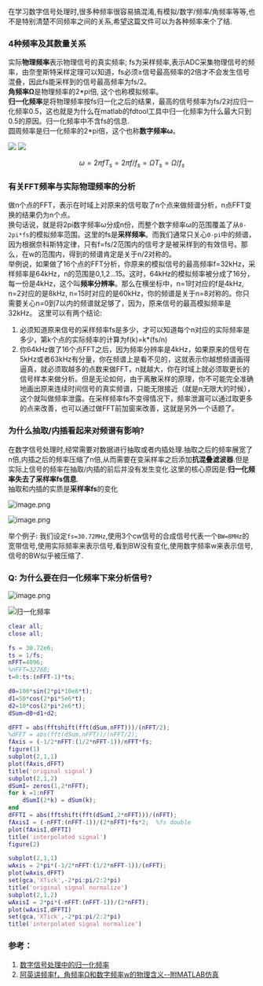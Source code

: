 在学习数字信号处理时,很多种频率很容易搞混淆,有模拟/数字/频率/角频率等等,也不是特别清楚不同频率之间的关系,希望这篇文件可以为各种频率来个了结.

### 4种频率及其数量关系
实际**物理频率**表示物理信号的真实频率; fs为采样频率,表示ADC采集物理信号的频率，由奈奎斯特采样定理可以知道，fs必须≥信号最高频率的2倍才不会发生信号混叠，因此fs能采样到的信号最高频率为fs/2。  
**角频率Ω**是物理频率的2\*pi倍, 这个也称模拟频率。  
**归一化频率**是将物理频率按fs归一化之后的结果，最高的信号频率为fs/2对应归一化频率0.5，这也就是为什么在matlab的fdtool工具中归一化频率为什么最大只到0.5的原因。归一化频率中不含fs的信息.  
圆周频率是归一化频率的2\*pi倍，这个也称**数字频率ω**。  

<img src="http://latex.codecogs.com/gif.latex?\frac{\partial J}{\partial \theta_k^{(j)}}=\sum_{i:r(i,j)=1}{\big((\theta^{(j)})^Tx^{(i)}-y^{(i,j)}\big)x_k^{(i)}}+\lambda \theta_k^{(j)}" />


<img src="http://chart.googleapis.com/chart?cht=tx&chl=\omega=2\pi fT_s=2\pi f/f_s= \Omega T_s=\Omega/f_s" style="border:none;">

<script type="text/javascript" src="http://cdn.mathjax.org/mathjax/latest/MathJax.js?config=default"></script>
$$\omega=2\pi fT_s=2\pi f/f_s= \Omega T_s=\Omega/f_s$$

### 有关FFT频率与实际物理频率的分析
做n个点的FFT，表示在时域上对原来的信号取了n个点来做频谱分析，n点FFT变换的结果仍为n个点。  
换句话说，就是将2pi数字频率ω分成n份，而整个数字频率ω的范围覆盖了从`0-2pi*fs`的模拟频率范围。这里的fs是**采样频率**。而我们通常只关心`0-pi`中的频谱，因为根据奈科斯特定律，只有f=fs/2范围内的信号才是被采样到的有效信号。那么，在w的范围内，得到的频谱肯定是关于n/2对称的。  
举例说，如果做了16个点的FFT分析，你原来的模拟信号的最高频率f=32kHz，采样频率是64kHz，n的范围是0,1,2...15。这时，64kHz的模拟频率被分成了16分，每一份是4kHz，这个叫**频率分辨率**。那么在横坐标中，n=1时对应的f是4kHz, n=2对应的是8kHz, n=15时对应的是60kHz，你的频谱是关于n=8对称的。你只需要关心n=0到7以内的频谱就足够了，因为，原来信号的最高模拟频率是32kHz。
这里可以有两个结论:
1. 必须知道原来信号的采样频率fs是多少，才可以知道每个n对应的实际频率是多少，第k个点的实际频率的计算为f(k)=k*(fs/n)
2. 你64kHz做了16个点FFT之后，因为频率分辨率是4kHz，如果原来的信号在5kHz或者63kHz有分量，你在频谱上是看不见的，这就表示你越想频谱画得逼真，就必须取越多的点数来做FFT，n就越大，你在时域上就必须取更长的信号样本来做分析。但是无论如何，由于离散采样的原理，你不可能完全准确地画出原来连续时间信号的真实频谱，只能无限接近（就是n无限大的时候），这个就叫做频率泄露。在采样频率fs不变得情况下，频率泄漏可以通过取更多的点来改善，也可以通过做FFT前加窗来改善，这就是另外一个话题了。  

### 为什么抽取/内插看起来对频谱有影响?
在数字信号处理时,经常需要对数据进行抽取或者内插处理.抽取之后的频率展宽了n倍,内插之后的频率压缩了n倍,从而需要在变采样率之后添加**抗混叠滤波器**.但是实际上信号的频率在抽取/内插的前后并没有发生变化.这里的核心原因是:**归一化频率失去了采样率fs信息**.  
抽取和内插的实质是**采样率fs**的变化

![image.png](http://upload-images.jianshu.io/upload_images/1667747-ddc9ceb06ce257d6.png?imageMogr2/auto-orient/strip%7CimageView2/2/w/1240)

![image.png](http://upload-images.jianshu.io/upload_images/1667747-85a062a998d48b55.png?imageMogr2/auto-orient/strip%7CimageView2/2/w/1240)

举个例子:
我们设定`fs=30.72MHz`,使用3个cw信号的合成信号代表一个`BW=8MHz`的宽带信号,使用实际频率来表示信号,看到BW没有变化,使用数字频率w来表示信号,信号的BW似乎被压缩了.  
### Q: 为什么要在归一化频率下来分析信号?

![image.png](http://upload-images.jianshu.io/upload_images/1667747-7698c9acc9fa670f.png?imageMogr2/auto-orient/strip%7CimageView2/2/w/1240)


![归一化频率](http://upload-images.jianshu.io/upload_images/1667747-3f5c5b31c0fd583a.png?imageMogr2/auto-orient/strip%7CimageView2/2/w/1240)

```matlab
clear all;
close all;

fs = 30.72e6;
ts = 1/fs;
nFFT=4096;
%nFFT=32768;
t=0:ts:(nFFT-1)*ts;

d0=100*sin(2*pi*10e6*t);
d1=50*cos(2*pi*5e6*t);
d2=10*cos(2*pi*2e6*t);
dSum=d0+d1+d2;

dFFT = abs(fftshift(fft(dSum,nFFT)))/(nFFT/2);
%dFFT = abs(fft(dSum,nFFT))/(nFFT/2);
fAxis = (-1/2*nFFT:(1/2*nFFT-1))/nFFT*fs;
figure(1)
subplot(2,1,1)
plot(fAxis,dFFT)
title('original signal')
subplot(2,1,2)
dSumI= zeros(1,2*nFFT);
for k =1:nFFT
    dSumI(2*k) = dSum(k);
end
dFFTI = abs(fftshift(fft(dSumI,2*nFFT)))/(nFFT);
fAxisI = (-nFFT:(nFFT-1))/(2*nFFT)*fs*2;  %fs double
plot(fAxisI,dFFTI)
title('interpolated signal')
figure(2)

subplot(2,1,1)
wAxis = 2*pi*(-1/2*nFFT:(1/2*nFFT-1))/(nFFT);
plot(wAxis,dFFT)
set(gca,'XTick',-2*pi:pi/2:2*pi)  
title('original signal normalize')
subplot(2,1,2)
wAxisI = 2*pi*(-nFFT:(nFFT-1))/(2*nFFT);
plot(wAxisI,dFFTI)
set(gca,'XTick',-2*pi:pi/2:2*pi) 
title('interpolated signal normalize')
```
### 参考：
   
1. [数字信号处理中的归一化频率](http://blog.csdn.net/wordwarwordwar/article/details/56671513)        
2. [阿英讲频率f，角频率Ω和数字频率w的物理含义--附MATLAB仿真](http://anony3721.blog.163.com/blog/static/51197420111129503233/)
